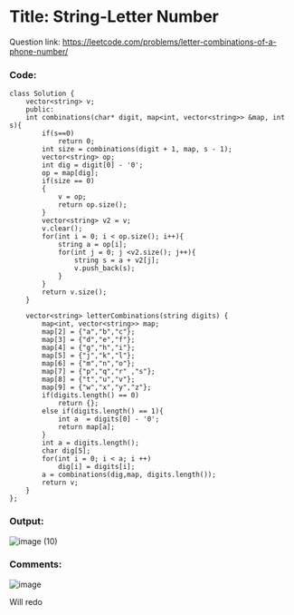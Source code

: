 # Title: String-Letter Number

Question link: https://leetcode.com/problems/letter-combinations-of-a-phone-number/

### Code:

```
class Solution {
    vector<string> v;
    public:
    int combinations(char* digit, map<int, vector<string>> &map, int s){
        if(s==0)
            return 0;        
        int size = combinations(digit + 1, map, s - 1);
        vector<string> op;
        int dig = digit[0] - '0';
        op = map[dig];
        if(size == 0)
        {
            v = op;
            return op.size();
        }
        vector<string> v2 = v;
        v.clear();
        for(int i = 0; i < op.size(); i++){
            string a = op[i];
            for(int j = 0; j <v2.size(); j++){
                string s = a + v2[j];
                v.push_back(s);
            }
        }       
        return v.size();
    }
    
    vector<string> letterCombinations(string digits) {
        map<int, vector<string>> map;
        map[2] = {"a","b","c"};
        map[3] = {"d","e","f"};
        map[4] = {"g","h","i"};
        map[5] = {"j","k","l"};
        map[6] = {"m","n","o"};
        map[7] = {"p","q","r" ,"s"};
        map[8] = {"t","u","v"};
        map[9] = {"w","x","y","z"};
        if(digits.length() == 0)
            return {};
        else if(digits.length() == 1){
            int a  = digits[0] - '0';
            return map[a];
        }
        int a = digits.length();
        char dig[5];
        for(int i = 0; i < a; i ++)
            dig[i] = digits[i];
        a = combinations(dig,map, digits.length());
        return v;
    }
};
```

### Output:
![image (10)](https://user-images.githubusercontent.com/64562764/121535358-b71f2280-ca1f-11eb-8c27-ceaefe2b4c4d.png)

### Comments:
![image](https://user-images.githubusercontent.com/64562764/121535116-7a532b80-ca1f-11eb-9825-a29c141ff9da.png)

Will redo

